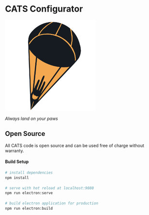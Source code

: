 # CATS Configurator

<img src="https://github.com/catsystems/cats-docs/blob/main/logo/PNG/logo_with_smile.png" alt = "CATS Logo" width="300" height="300">

*Always land on your paws*

## Open Source
All CATS code is open source and can be used free of charge without warranty.

#### Build Setup

``` bash
# install dependencies
npm install

# serve with hot reload at localhost:9080
npm run electron:serve

# build electron application for production
npm run electron:build

```
